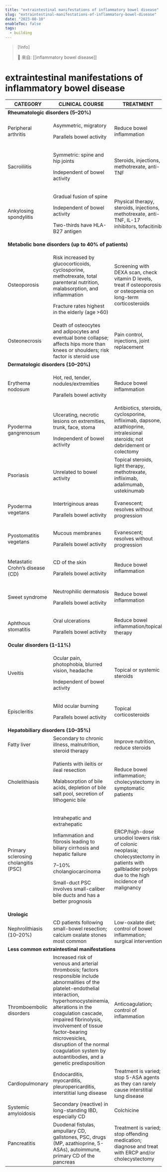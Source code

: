 ```yaml
---
title: "extraintestinal manifestations of inflammatory bowel disease"
slug: "extraintestinal-manifestations-of-inflammatory-bowel-disease"
date: "2023-08-10"
enableToc: false
tags:
  - building
---
```


> [!info]
>
> 🌱 來自: [[inflammatory bowel disease]]

# extraintestinal manifestations of inflammatory bowel disease

<table role="presentation"><thead><tr><th align="" xt-marked="ok">CATEGORY</th><th align="" xt-marked="ok">CLINICAL COURSE</th><th align="" xt-marked="ok">TREATMENT</th></tr></thead><tbody><tr><td colspan="3" align=""><strong xmlns:xlink="http://www.w3.org/1999/xlink" xt-marked="ok">Rheumatologic disorders (5–20%)</strong></td></tr><tr><td align="" xt-marked="ok">Peripheral arthritis</td><td align=""><p xt-marked="ok">Asymmetric, migratory</p><p xt-marked="ok">Parallels bowel activity</p></td><td align="" xt-marked="ok">Reduce bowel inflammation</td></tr><tr><td align="" xt-marked="ok">Sacroiliitis</td><td align=""><p xt-marked="ok">Symmetric: spine and hip joints</p><p xt-marked="ok">Independent of bowel activity</p></td><td align="" xt-marked="ok">Steroids, injections, methotrexate, anti-TNF</td></tr><tr><td align="" xt-marked="ok">Ankylosing spondylitis</td><td align=""><p xt-marked="ok">Gradual fusion of spine</p><p xt-marked="ok">Independent of bowel activity</p><p xt-marked="ok">Two-thirds have HLA-B27 antigen</p></td><td align="" xt-marked="ok">Physical therapy, steroids, injections, methotrexate, anti-TNF, IL-17 inhibitors, tofacitinib</td></tr><tr><td colspan="3" align=""><strong xmlns:xlink="http://www.w3.org/1999/xlink" xt-marked="ok">Metabolic bone disorders (up to 40% of patients)</strong></td></tr><tr><td align="" xt-marked="ok">Osteoporosis</td><td align=""><p xt-marked="ok">Risk increased by glucocorticoids, cyclosporine, methotrexate, total parenteral nutrition, malabsorption, and inflammation</p><p xt-marked="ok">Fracture rates highest in the elderly (age &gt;60)</p></td><td align="" xt-marked="ok">Screening with DEXA scan, check vitamin D levels, treat if osteoporosis or osteopenia on long-term corticosteroids</td></tr><tr><td align="" xt-marked="ok">Osteonecrosis</td><td align="" xt-marked="ok">Death of osteocytes and adipocytes and eventual bone collapse; affects hips more than knees or shoulders; risk factor is steroid use</td><td align="" xt-marked="ok">Pain control, injections, joint replacement</td></tr><tr><td colspan="3" align=""><strong xmlns:xlink="http://www.w3.org/1999/xlink" xt-marked="ok">Dermatologic disorders (10–20%)</strong></td></tr><tr><td align="" xt-marked="ok">Erythema nodosum</td><td align=""><p xt-marked="ok">Hot, red, tender, nodules/extremities</p><p xt-marked="ok">Parallels bowel activity</p></td><td align="" xt-marked="ok">Reduce bowel inflammation</td></tr><tr><td align="" xt-marked="ok">Pyoderma gangrenosum</td><td align=""><p xt-marked="ok">Ulcerating, necrotic lesions on extremities, trunk, face, stoma</p><p xt-marked="ok">Independent of bowel activity</p></td><td align="" xt-marked="ok">Antibiotics, steroids, cyclosporine, infliximab, dapsone, azathioprine, intralesional steroids; not debridement or colectomy</td></tr><tr><td align="" xt-marked="ok">Psoriasis</td><td align="" xt-marked="ok">Unrelated to bowel activity</td><td align="" xt-marked="ok">Topical steroids, light therapy, methotrexate, infliximab, adalimumab, ustekinumab</td></tr><tr><td align="" xt-marked="ok">Pyoderma vegetans</td><td align=""><p xt-marked="ok">Intertriginous areas</p><p xt-marked="ok">Parallels bowel activity</p></td><td align="" xt-marked="ok">Evanescent; resolves without progression</td></tr><tr><td align="" xt-marked="ok">Pyostomatitis vegetans</td><td align=""><p xt-marked="ok">Mucous membranes</p><p xt-marked="ok">Parallels bowel activity</p></td><td align="" xt-marked="ok">Evanescent; resolves without progression</td></tr><tr><td align="" xt-marked="ok">Metastatic Crohn’s disease (CD)</td><td align=""><p xt-marked="ok">CD of the skin</p><p xt-marked="ok">Parallels bowel activity</p></td><td align="" xt-marked="ok">Reduce bowel inflammation</td></tr><tr><td align="">Sweet syndrome</td><td align=""><p>Neutrophilic dermatosis</p><p>Parallels bowel activity</p></td><td align="">Reduce bowel inflammation</td></tr><tr><td align="">Aphthous stomatitis</td><td align=""><p>Oral ulcerations</p><p>Parallels bowel activity</p></td><td align="">Reduce bowel inflammation/topical therapy</td></tr><tr><td colspan="3" align=""><strong xmlns:xlink="http://www.w3.org/1999/xlink">Ocular disorders (1–11%)</strong></td></tr><tr><td align="">Uveitis</td><td align=""><p>Ocular pain, photophobia, blurred vision, headache</p><p>Independent of bowel activity</p></td><td align="">Topical or systemic steroids</td></tr><tr><td align="">Episcleritis</td><td align=""><p>Mild ocular burning</p><p>Parallels bowel activity</p></td><td align="">Topical corticosteroids</td></tr><tr><td colspan="3" align=""><strong xmlns:xlink="http://www.w3.org/1999/xlink">Hepatobiliary disorders (10–35%)</strong></td></tr><tr><td align="">Fatty liver</td><td align="">Secondary to chronic illness, malnutrition, steroid therapy</td><td align="">Improve nutrition, reduce steroids</td></tr><tr><td align="">Cholelithiasis</td><td align=""><p>Patients with ileitis or ileal resection</p><p>Malabsorption of bile acids, depletion of bile salt pool, secretion of lithogenic bile</p></td><td align="">Reduce bowel inflammation; cholecystectomy in symptomatic patients</td></tr><tr><td align="">Primary sclerosing cholangitis (PSC)</td><td align=""><p>Intrahepatic and extrahepatic</p><p>Inflammation and fibrosis leading to biliary cirrhosis and hepatic failure</p><p>7–10% cholangiocarcinoma</p><p>Small-duct PSC involves small-caliber bile ducts and has a better prognosis</p></td><td align="">ERCP/high-dose ursodiol lowers risk of colonic neoplasia; cholecystectomy in patients with gallbladder polyps due to the high incidence of malignancy</td></tr><tr><td colspan="3" align=""><strong xmlns:xlink="http://www.w3.org/1999/xlink">Urologic</strong></td></tr><tr><td align="">Nephrolithiasis (10–20%)</td><td align="">CD patients following small-bowel resection; calcium oxalate stones most common</td><td align="">Low-oxalate diet; control of bowel inflammation; surgical intervention</td></tr><tr><td colspan="3" align=""><strong xmlns:xlink="http://www.w3.org/1999/xlink">Less common extraintestinal manifestations</strong></td></tr><tr><td align="">Thromboembolic disorders</td><td align="">Increased risk of venous and arterial thrombosis; factors responsible include abnormalities of the platelet-endothelial interaction, hyperhomocysteinemia, alterations in the coagulation cascade, impaired fibrinolysis, involvement of tissue factor–bearing microvesicles, disruption of the normal coagulation system by autoantibodies, and a genetic predisposition</td><td align="">Anticoagulation; control of inflammation</td></tr><tr><td align="">Cardiopulmonary</td><td align="">Endocarditis, myocarditis, pleuropericarditis, interstitial lung disease</td><td align="">Treatment is varied; stop 5-ASA agents as they can rarely cause interstitial lung disease</td></tr><tr><td align="">Systemic amyloidosis</td><td align="">Secondary (reactive) in long-standing IBD, especially CD</td><td align="">Colchicine</td></tr><tr><td align="">Pancreatitis</td><td align="">Duodenal fistulas, ampullary CD, gallstones, PSC, drugs (MP, azathioprine, 5-ASAs), autoimmune, primary CD of the pancreas</td><td align="">Treatment is varied; stop offending medication; diagnose and treat with ERCP and/or cholecystectomy</td></tr></tbody></table>
